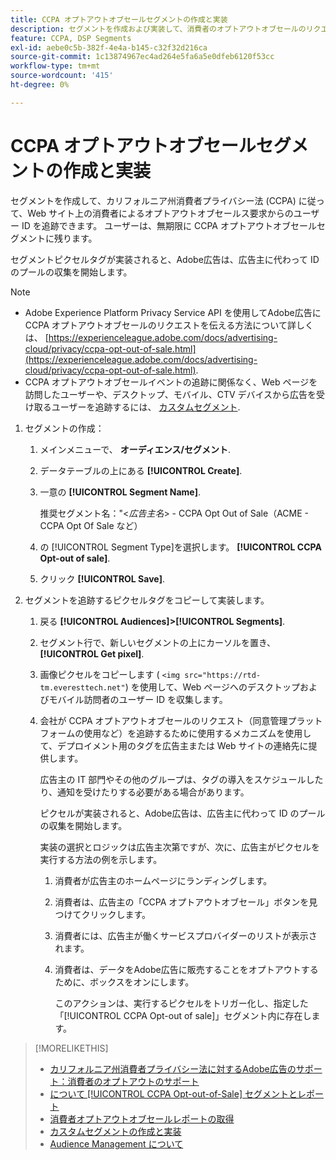 ```yaml
---
title: CCPA オプトアウトオブセールセグメントの作成と実装
description: セグメントを作成および実装して、消費者のオプトアウトオブセールのリクエストからユーザー ID を追跡する方法について説明します。
feature: CCPA, DSP Segments
exl-id: aebe0c5b-382f-4e4a-b145-c32f32d216ca
source-git-commit: 1c13874967ec4ad264e5fa6a5e0dfeb6120f53cc
workflow-type: tm+mt
source-wordcount: '415'
ht-degree: 0%

---
```


# CCPA オプトアウトオブセールセグメントの作成と実装

セグメントを作成して、カリフォルニア州消費者プライバシー法 (CCPA) に従って、Web サイト上の消費者によるオプトアウトオブセールス要求からのユーザー ID を追跡できます。 ユーザーは、無期限に CCPA オプトアウトオブセールセグメントに残ります。

セグメントピクセルタグが実装されると、Adobe広告は、広告主に代わって ID のプールの収集を開始します。

>[!NOTE]
>
>* Adobe Experience Platform Privacy Service API を使用してAdobe広告に CCPA オプトアウトオブセールのリクエストを伝える方法について詳しくは、 [https://experienceleague.adobe.com/docs/advertising-cloud/privacy/ccpa-opt-out-of-sale.html](https://experienceleague.adobe.com/docs/advertising-cloud/privacy/ccpa-opt-out-of-sale.html).
>* CCPA オプトアウトオブセールイベントの追跡に関係なく、Web ページを訪問したユーザーや、デスクトップ、モバイル、CTV デバイスから広告を受け取るユーザーを追跡するには、 [カスタムセグメント](/help/dsp/audiences/custom-segment-create.md).


1. セグメントの作成：

   1. メインメニューで、 **オーディエンス/セグメント**.

   1. データテーブルの上にある **[!UICONTROL Create]**.

   1. 一意の **[!UICONTROL Segment Name]**.

      推奨セグメント名：&quot;&lt;*広告主名*> - CCPA Opt Out of Sale（ACME - CCPA Opt Of Sale など）

   1. の [!UICONTROL Segment Type]を選択します。 **[!UICONTROL CCPA Opt-out of sale]**.

   1. クリック **[!UICONTROL Save]**.

1. セグメントを追跡するピクセルタグをコピーして実装します。

   1. 戻る **[!UICONTROL Audiences]>[!UICONTROL Segments]**.

   1. セグメント行で、新しいセグメントの上にカーソルを置き、 **[!UICONTROL Get pixel]**.

   1. 画像ピクセルをコピーします ( `<img src="https://rtd-tm.everesttech.net"`) を使用して、Web ページへのデスクトップおよびモバイル訪問者のユーザー ID を収集します。

   1. 会社が CCPA オプトアウトオブセールのリクエスト（同意管理プラットフォームの使用など）を追跡するために使用するメカニズムを使用して、デプロイメント用のタグを広告主または Web サイトの連絡先に提供します。

      広告主の IT 部門やその他のグループは、タグの導入をスケジュールしたり、通知を受けたりする必要がある場合があります。

      ピクセルが実装されると、Adobe広告は、広告主に代わって ID のプールの収集を開始します。

      実装の選択とロジックは広告主次第ですが、次に、広告主がピクセルを実行する方法の例を示します。

      1. 消費者が広告主のホームページにランディングします。
      1. 消費者は、広告主の「CCPA オプトアウトオブセール」ボタンを見つけてクリックします。
      1. 消費者には、広告主が働くサービスプロバイダーのリストが表示されます。
      1. 消費者は、データをAdobe広告に販売することをオプトアウトするために、ボックスをオンにします。

         このアクションは、実行するピクセルをトリガー化し、指定した「[!UICONTROL CCPA Opt-out of sale]」セグメント内に存在します。

>[!MORELIKETHIS]
>
>* [カリフォルニア州消費者プライバシー法に対するAdobe広告のサポート：消費者のオプトアウトのサポート](/help/privacy/ccpa-opt-out-of-sale.md)
>* [について [!UICONTROL CCPA Opt-out-of-Sale] セグメントとレポート](ccpa-opt-out-about.md)
>* [消費者オプトアウトオブセールレポートの取得](ccpa-opt-out-segment-report-retrieve.md)
>* [カスタムセグメントの作成と実装](custom-segment-create.md)
>* [Audience Management について](audience-about.md)

